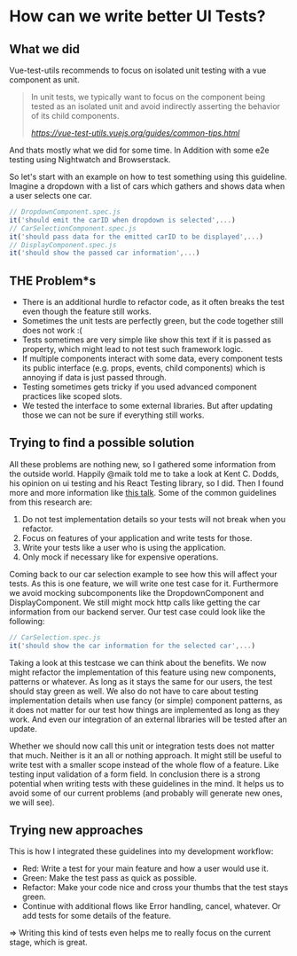 # How can we write better UI Tests?

## What we did
Vue-test-utils recommends to focus on isolated unit testing with a vue component as unit.
> In unit tests, we typically want to focus on the component being tested as an isolated unit and avoid indirectly asserting the behavior of its child components.
>
> <cite>https://vue-test-utils.vuejs.org/guides/common-tips.html</cite>

And thats mostly what we did for some time. In Addition with some e2e testing using Nightwatch and Browserstack.

So let's start with an example on how to test something using this guideline. Imagine a dropdown with a list of cars which gathers and shows data when a user selects one car.

```javascript
// DropdownComponent.spec.js
it('should emit the carID when dropdown is selected',...)
// CarSelectionComponent.spec.js
it('should pass data for the emitted carID to be displayed',...)
// DisplayComponent.spec.js
it('should show the passed car information',...)
```

## THE Problem*s

- There is an additional hurdle to refactor code, as it often breaks the test even though the feature still works.
- Sometimes the unit tests are perfectly green, but the code together still does not work :(
- Tests sometimes are very simple like show this text if it is passed as property, which might lead to not test such framework logic.
- If multiple components interact with some data, every component tests its public interface (e.g. props, events, child components) which is annoying if data is just passed through.
- Testing sometimes gets tricky if you used advanced component practices like scoped slots.
- We tested the interface to some external libraries. But after updating those we can not be sure if everything still works.

## Trying to find a possible solution
All these problems are nothing new, so I gathered some information from the outside world. Happily @maik told me to take a look at Kent C. Dodds, his opinion on ui testing and his React Testing library, so I did. Then I found more and more information like [this talk](https://www.youtube.com/watch?v=EZ05e7EMOLM). Some of the common guidelines from this research are:

1. Do not test implementation details so your tests will not break when you refactor.
2. Focus on features of your application and write tests for those.
3. Write your tests like a user who is using the application.
4. Only mock if necessary like for expensive operations.

Coming back to our car selection example to see how this will affect your tests. As this is one feature, we will write one test case for it. Furthermore we avoid mocking subcomponents like the DropdownComponent and DisplayComponent. We still might mock http calls like getting the car information from our backend server. Our test case could look like the following:

```js
// CarSelection.spec.js
it('should show the car information for the selected car',...)
```

 Taking a look at this testcase we can think about the benefits. We now might refactor the implementation of this feature using new components, patterns or whatever. As long as it stays the same for our users, the test should stay green as well. We also do not have to care about testing implementation details when use fancy (or simple) component patterns, as it does not matter for our test how things are implemented as long as they work. And even our integration of an external libraries will be tested after an update.

 Whether we should now call this unit or integration tests does not matter that much. Neither is it an all or nothing approach. It might still be useful to write test with a smaller scope instead of the whole flow of a feature. Like testing input validation of a form field. In conclusion there is a strong potential when writing tests with these guidelines in the mind. It helps us to avoid some of our current problems (and probably will generate new ones, we will see).

## Trying new approaches
This is how I integrated these guidelines into my development workflow:
 - Red: Write a test for your main feature and how a user would use it.
 - Green: Make the test pass as quick as possible.
 - Refactor: Make your code nice and cross your thumbs that the test stays green.
 - Continue with additional flows like Error handling, cancel, whatever. Or add tests for some details of the feature.

=> Writing this kind of tests even helps me to really focus on the current stage, which is great.
